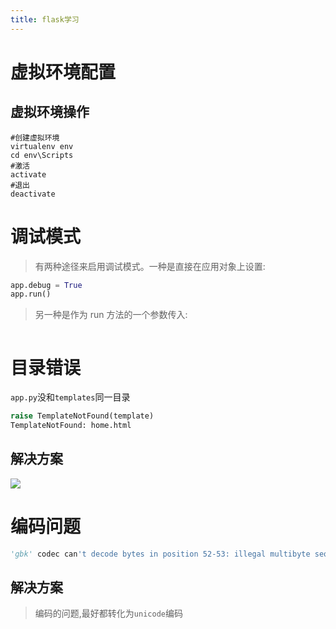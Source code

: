 ```yaml
---
title: flask学习
---
```


# 虚拟环境配置
## 虚拟环境操作
``` shell
#创建虚拟环境
virtualenv env
cd env\Scripts
#激活
activate
#退出
deactivate
```
# 调试模式
> 有两种途径来启用调试模式。一种是直接在应用对象上设置:
``` python
app.debug = True
app.run()
```
> 另一种是作为 run 方法的一个参数传入:
``` python

```
# 目录错误
`app.py`没和`templates`同一目录
``` python
raise TemplateNotFound(template)
TemplateNotFound: home.html
```

## 解决方案
![](http://www.liaoxuefeng.com/files/attachments/001400341074577704e1ff7d52246dab80eb4992d12fcd1000)

# 编码问题
``` python
'gbk' codec can't decode bytes in position 52-53: illegal multibyte sequence
```

## 解决方案
> 编码的问题,最好都转化为`unicode`编码